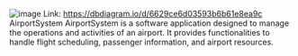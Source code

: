 ![image](https://github.com/Javohir-Khursanboyev/AirportSystem/assets/161417608/607c93c2-4d67-4479-a97a-964272ea5825)
Link: https://dbdiagram.io/d/6629ce6d03593b6b61e8ea9c
AirportSystem
AirportSystem is a software application designed to manage the operations and activities of an airport. It provides functionalities to handle flight scheduling, passenger information, and airport resources.
